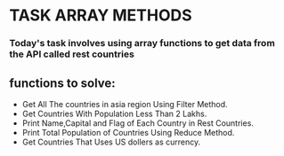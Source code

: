 # TASK ARRAY METHODS
### Today's task involves using array functions to get data from the API called rest countries

## functions to solve:

* Get All The countries in asia region Using Filter Method.
* Get Countries With Population Less Than 2 Lakhs.
* Print Name,Capital and Flag of Each Country in Rest Countries.
* Print Total Population of Countries Using Reduce Method.
* Get Countries That Uses US dollers as currency.
